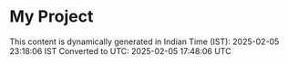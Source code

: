 # My Project

This content is dynamically generated in Indian Time (IST): 2025-02-05 23:18:06 IST
Converted to UTC: 2025-02-05 17:48:06 UTC
